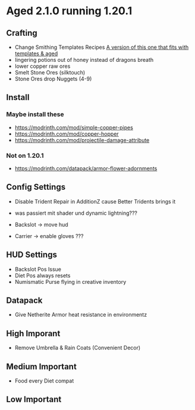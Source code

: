 # Aged 2.1.0 running 1.20.1

## Crafting
- Change Smithing Templates Recipes [A version of this one that fits with templates & aged](https://modrinth.com/datapack/reimagined-trims)
- lingering potions out of honey instead of dragons breath
- lower copper raw ores
- Smelt Stone Ores (silktouch)
- Stone Ores drop Nuggets (4-9)

## Install

### Maybe install these
- https://modrinth.com/mod/simple-copper-pipes
- https://modrinth.com/mod/copper-hopper
- https://modrinth.com/mod/projectile-damage-attribute

### Not on 1.20.1
- https://modrinth.com/datapack/armor-flower-adornments

## Config Settings
- Disable Trident Repair in AdditionZ cause Better Tridents brings it
- was passiert mit shader und dynamic lightning???


- Backslot -> move hud
- Carrier -> enable gloves ???

## HUD Settings
- Backslot Pos Issue
- Diet Pos always resets
- Numismatic Purse flying in creative inventory

## Datapack
- Give Netherite Armor heat resistance in environmentz


## High Imporant
- Remove Umbrella & Rain Coats (Convenient Decor)

## Medium Important
- Food every Diet compat

## Low Important